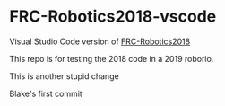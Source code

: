 # FRC-Robotics2018-vscode
Visual Studio Code version of [FRC-Robotics2018](https://github.com/6161Robotics/FRC-Robotics2018)


This repo is for testing the 2018 code in a 2019 roborio.
 
 This is another stupid change
 

 Blake's first commit
 